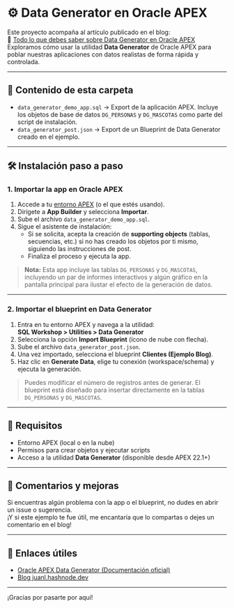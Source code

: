 # ⚙️ Data Generator en Oracle APEX

Este proyecto acompaña al artículo publicado en el blog:  
📖 [Todo lo que debes saber sobre Data Generator en Oracle APEX](https://juanl.hashnode.dev/tu-url-final-aqui)  
Exploramos cómo usar la utilidad **Data Generator** de Oracle APEX para poblar nuestras aplicaciones con datos realistas de forma rápida y controlada.

---

## 📁 Contenido de esta carpeta

- `data_generator_demo_app.sql` → Export de la aplicación APEX. Incluye los objetos de base de datos `DG_PERSONAS` y `DG_MASCOTAS` como parte del script de instalación.
- `data_generator_post.json` → Export de un Blueprint de Data Generator creado en el ejemplo.

---

## 🛠️ Instalación paso a paso

### 1. Importar la app en Oracle APEX

1. Accede a tu [entorno APEX](https://apex.oracle.com/) (o el que estés usando).
2. Dirígete a **App Builder** y selecciona **Importar**.
3. Sube el archivo `data_generator_demo_app.sql`.
4. Sigue el asistente de instalación:
   - Si se solicita, acepta la creación de **supporting objects** (tablas, secuencias, etc.) si no has creado los objetos por ti mismo, siguiendo las instrucciones de post.
   - Finaliza el proceso y ejecuta la app.

> **Nota:** Esta app incluye las tablas `DG_PERSONAS` y `DG_MASCOTAS`, incluyendo un par de informes interactivos y algún gráfico en la pantalla principal para ilustar el efecto de la generación de datos.

---

### 2. Importar el blueprint en Data Generator

1. Entra en tu entorno APEX y navega a la utilidad:  
   **SQL Workshop > Utilities > Data Generator**
2. Selecciona la opción **Import Blueprint** (ícono de nube con flecha).
3. Sube el archivo `data_generator_post.json`.
4. Una vez importado, selecciona el blueprint **Clientes (Ejemplo Blog)**.
5. Haz clic en **Generate Data**, elige tu conexión (workspace/schema) y ejecuta la generación.

> Puedes modificar el número de registros antes de generar. El blueprint está diseñado para insertar directamente en la tablas `DG_PERSONAS` y `DG_MASCOTAS`.

---

## 📌 Requisitos

- Entorno APEX (local o en la nube)
- Permisos para crear objetos y ejecutar scripts
- Acceso a la utilidad **Data Generator** (disponible desde APEX 22.1+)

---

## 💬 Comentarios y mejoras

Si encuentras algún problema con la app o el blueprint, no dudes en abrir un issue o sugerencia.  
¡Y si este ejemplo te fue útil, me encantaría que lo compartas o dejes un comentario en el blog!

---

## 📎 Enlaces útiles

- [Oracle APEX Data Generator (Documentación oficial)](https://docs.oracle.com/en/database/oracle/apex/24.2/aeutl/using-data-generator.html)
- [Blog juanl.hashnode.dev](https://juanl.hashnode.dev/)

---

¡Gracias por pasarte por aquí!

